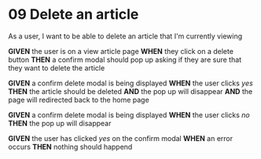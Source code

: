 # 09 Delete an article
As a user, I want to be able to delete an article that I'm currently viewing

**GIVEN** the user is on a view article page
**WHEN** they click on a delete button
**THEN** a confirm modal should pop up asking if they are sure that they want to delete the article

**GIVEN** a confirm delete modal is being displayed
**WHEN** the user clicks *yes*
**THEN** the article should be deleted
**AND** the pop up will disappear
**AND** the page will redirected back to the home page

**GIVEN** a confirm delete modal is being displayed
**WHEN** the user clicks *no* 
**THEN** the pop up will disappear

**GIVEN** the user has clicked *yes* on the confirm modal
**WHEN** an error occurs 
**THEN** nothing should happend



